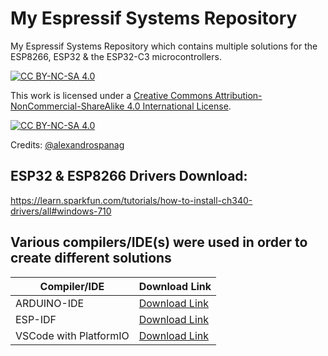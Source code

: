 # My Espressif Systems Repository


My Espressif Systems Repository which contains multiple solutions for the ESP8266, ESP32 & the ESP32-C3 microcontrollers.



[![CC BY-NC-SA 4.0][cc-by-nc-sa-shield]][cc-by-nc-sa]

This work is licensed under a
[Creative Commons Attribution-NonCommercial-ShareAlike 4.0 International License][cc-by-nc-sa].

[![CC BY-NC-SA 4.0][cc-by-nc-sa-image]][cc-by-nc-sa]

[cc-by-nc-sa]: http://creativecommons.org/licenses/by-nc-sa/4.0/
[cc-by-nc-sa-image]: https://licensebuttons.net/l/by-nc-sa/4.0/88x31.png
[cc-by-nc-sa-shield]: https://img.shields.io/badge/License-CC%20BY--NC--SA%204.0-lightgrey.svg

Credits: [@alexandrospanag](https://github.com/alexandrospanag)


## ESP32 & ESP8266 Drivers Download:
https://learn.sparkfun.com/tutorials/how-to-install-ch340-drivers/all#windows-710


## Various compilers/IDE(s) were used in order to create different solutions

| Compiler/IDE | Download Link |
| --------------- | ---------------- |
| ARDUINO-IDE | [Download Link](https://www.arduino.cc/en/software) |
| ESP-IDF | [Download Link](https://dl.espressif.com/dl/esp-idf/) |
| VSCode with PlatformIO | [Download Link](https://platformio.org/install/ide?install=vscode) |

